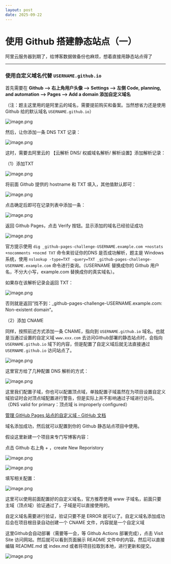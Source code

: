 ```yaml
---
layout: post
date: 2025-09-22
---
```


# 使用 Github 搭建静态站点（一）

阿里云服务器到期了，给博客数据做备份也麻烦，想着直接用静态站点得了

-----
    
### 使用自定义域名代替 `USERNAME.github.io` 

首先需要在 **Github —> 右上角用户头像 —> Settings —> 左侧 Code, planning, and automation —> Pages —> Add a domain 添加自定义域名**

（注：题主这里用的是阿里云的域名，需要提前购买和备案。当然想省力还是使用 Github 给的默认域名 `USERNAME.github.io`）

![image.png](/images/site/image.png)

然后，让你添加一条 DNS TXT 记录：

![image.png](/images/site/image%201.png)

这时，需要去阿里云的 【云解析 DNS/ 权威域名解析/ 解析设置】添加解析记录：

（1）添加TXT

![image.png](/images/site/image%202.png)

将前面 Github 提供的 hostname 和 TXT 填入，其他值默认即可：

![image.png](/images/site/image%203.png)

点击确定后即可在记录列表中添加一条：

![image.png](/images/site/image%204.png)

返回 Github Pages，点击 Verify 按钮。显示添加的域名已经验证成功

![image.png](/images/site/image%205.png)

官方提示使用 `dig _github-pages-challenge-USERNAME.example.com +nostats +nocomments +nocmd TXT` 命令来验证你的DNS 是否成功解析，题主是 Windows 系统，使用 `nslookup -type=TXT -query=TXT _github-pages-challenge-USERNAME.example.com` 命令进行查询。（USERNAME 替换成你的 Github 用户名，不分大小写，example.com 替换成你的真实域名）。

如果存在该解析记录会返回 TXT：

![image.png](/images/site/image%206.png)

否则就是返回”找不到：_github-pages-challenge-USERNAME.example.com: Non-existent domain“。

（2）添加 CNAME

同样，按照前述方式添加一条 CNAME，指向到 `USERNAME.github.io` 域名。也就是当通过设置的自定义域 `www.xxx.com` 去访问Github部署的静态站点时，会指向 `USERNAME.github.io` 域下的内容，但是配置了自定义域后就无法直接通过 `USERNAME.github.io` 访问站点了。

![image.png](/images/site/image%207.png)

这里官方给了几种配置 DNS 解析的方式：

![image.png](/images/site/image%208.png)

这里我们配置子域，你也可以配置顶点域，单独配置子域虽然在为项目设置自定义域验证时会对顶点域配置进行警告，但是实际上并不影响通过子域进行访问。（DNS valid for primary：顶点域 is improperly configured）

[管理 GitHub Pages 站点的自定义域 - GitHub 文档](https://docs.github.com/zh/pages/configuring-a-custom-domain-for-your-github-pages-site/managing-a-custom-domain-for-your-github-pages-site)

域名添加成功，然后就可以配置到你的 Github 静态站点项目中使用。

假设这里新建一个项目来专门写博客内容：

点击 Github 右上角 + ，create New Reporistory

![image.png](/images/site/image%209.png)

![image.png](/images/site/image%2010.png)

填写相关配置：

![image.png](/images/site/image%2011.png)

这里可以使用前面配置好的自定义域名，官方推荐使用 www 子域名，前面只要主域（顶点域）验证通过了，子域是可以直接使用的。

自定义域名需要进行验证，验证只要不是 ERROR 就可以了。自定义域名添加成功后会在项目根目录自动创建一个 CNAME 文件，内容就是一个自定义域

这里Github会自动部署（需要等一会，等 Github Actions 部署完成），点击 Visit Site 访问网站。然后就可以看到页面展示 README 文件中的内容。然后可以直接编辑 README.md 或 index.md 或者将项目拉取到本地，进行更新和提交。

![image.png](/images/site/image%2012.png)